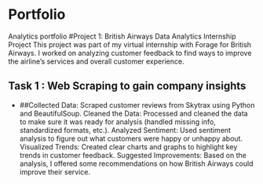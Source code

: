 # Portfolio
Analytics portfolio
#Project 1: British Airways Data Analytics Internship Project
This project was part of my virtual internship with Forage for British Airways. I worked on analyzing customer feedback to find ways to improve the airline’s services and overall customer experience.
## Task 1 : Web Scraping to gain company insights
* ##Collected Data: Scraped customer reviews from Skytrax using Python and BeautifulSoup.
Cleaned the Data: Processed and cleaned the data to make sure it was ready for analysis (handled missing info, standardized formats, etc.).
Analyzed Sentiment: Used sentiment analysis to figure out what customers were happy or unhappy about.
Visualized Trends: Created clear charts and graphs to highlight key trends in customer feedback.
Suggested Improvements: Based on the analysis, I offered some recommendations on how British Airways could improve their service.
